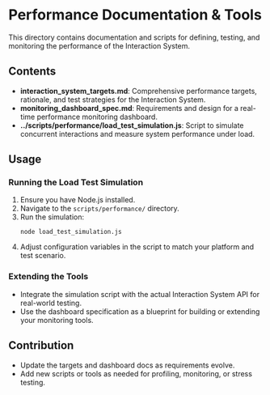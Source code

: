 # Performance Documentation & Tools

This directory contains documentation and scripts for defining, testing, and monitoring the performance of the Interaction System.

## Contents
- **interaction_system_targets.md**: Comprehensive performance targets, rationale, and test strategies for the Interaction System.
- **monitoring_dashboard_spec.md**: Requirements and design for a real-time performance monitoring dashboard.
- **../scripts/performance/load_test_simulation.js**: Script to simulate concurrent interactions and measure system performance under load.

## Usage
### Running the Load Test Simulation
1. Ensure you have Node.js installed.
2. Navigate to the `scripts/performance/` directory.
3. Run the simulation:
   ```
   node load_test_simulation.js
   ```
4. Adjust configuration variables in the script to match your platform and test scenario.

### Extending the Tools
- Integrate the simulation script with the actual Interaction System API for real-world testing.
- Use the dashboard specification as a blueprint for building or extending your monitoring tools.

## Contribution
- Update the targets and dashboard docs as requirements evolve.
- Add new scripts or tools as needed for profiling, monitoring, or stress testing. 